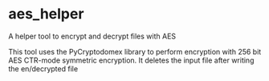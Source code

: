 # aes_helper
A helper tool to encrypt and decrypt files with AES

This tool uses the PyCryptodomex library to perform encryption with 256 bit AES CTR-mode symmetric encryption.
It deletes the input file after writing the en/decrypted file
